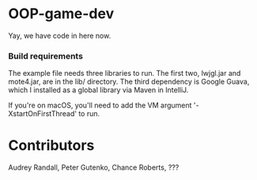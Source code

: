 # OOP-game-dev
Yay, we have code in here now.

### Build requirements
The example file needs three libraries to run.  The first two, lwjgl.jar and mote4.jar, are in the lib/ directory.  The third dependency is Google Guava, which I installed as a global library via Maven in IntelliJ.

If you're on macOS, you'll need to add the VM argument '-XstartOnFirstThread' to run.

# Contributors

Audrey Randall, Peter Gutenko, Chance Roberts, ???
